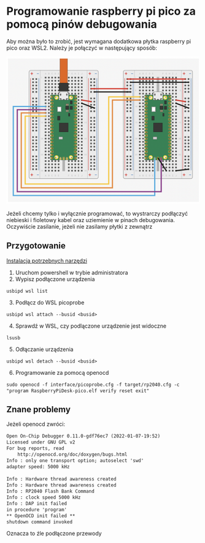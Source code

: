 # Programowanie raspberry pi pico za pomocą pinów debugowania

Aby można było to zrobić, jest wymagana dodatkowa płytka raspberry pi pico oraz WSL2. Należy je połączyć w następujący sposób:

![img.png](img.png)

Jeżeli chcemy tylko i wyłącznie programować, to wystrarczy podłączyć niebieski i fioletowy kabel oraz uziemienie w pinach debugowania. Oczywiście zasilanie, jeżeli nie zasilamy płytki z zewnątrz


## Przygotowanie

[Instalacja potrzebnych narzędzi](https://learn.microsoft.com/en-us/windows/wsl/connect-usb)

1. Uruchom powershell w trybie administratora
2. Wypisz podłączone urządzenia

```commandline
usbipd wsl list
```

3. Podłącz do WSL picoprobe

```commandline
usbipd wsl attach --busid <busid>
```

4. Sprawdź w WSL, czy podlączone urządzenie jest widoczne

```commandline
lsusb
```

5. Odłączanie urządzenia

```commandline
usbipd wsl detach --busid <busid>
```

6. Programowanie za pomocą openocd

```commandline
sudo openocd -f interface/picoprobe.cfg -f target/rp2040.cfg -c "program RaspberryPiDesk-pico.elf verify reset exit"
```

## Znane problemy

Jeżeli openocd zwróci:

```commandline
Open On-Chip Debugger 0.11.0-gdf76ec7 (2022-01-07-19:52)
Licensed under GNU GPL v2
For bug reports, read
    http://openocd.org/doc/doxygen/bugs.html
Info : only one transport option; autoselect 'swd'
adapter speed: 5000 kHz

Info : Hardware thread awareness created
Info : Hardware thread awareness created
Info : RP2040 Flash Bank Command
Info : clock speed 5000 kHz
Info : DAP init failed
in procedure 'program'
** OpenOCD init failed **
shutdown command invoked
```

Oznacza to źle podłączone przewody